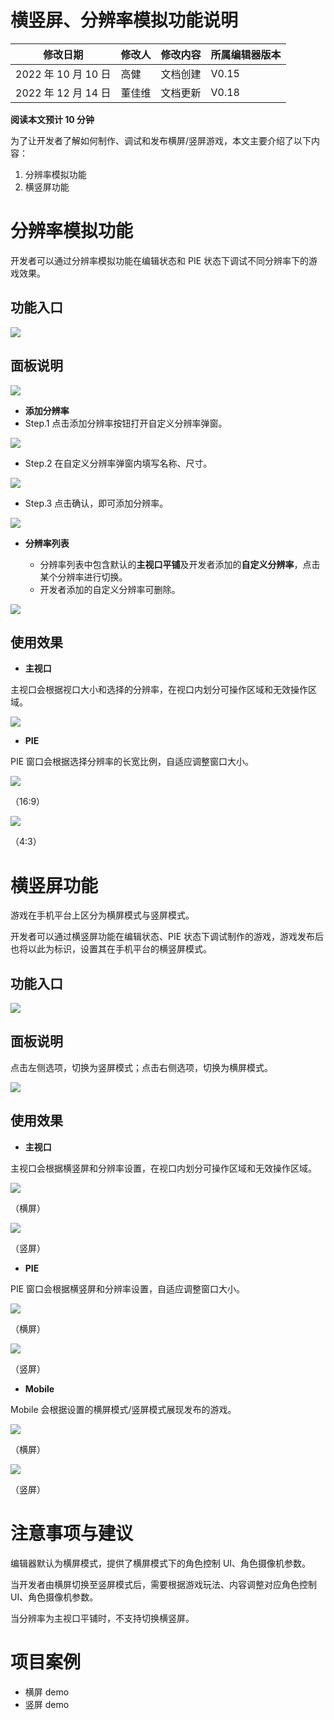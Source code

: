 # 横竖屏、分辨率模拟功能说明

| 修改日期            | 修改人 | 修改内容 | 所属编辑器版本 |
| ------------------- | ------ | -------- | -------------- |
| 2022 年 10 月 10 日 | 高健   | 文档创建 | V0.15          |
| 2022 年 12 月 14 日 | 董佳维 | 文档更新 | V0.18          |

<strong>阅读本文预计 10 分钟</strong>

为了让开发者了解如何制作、调试和发布横屏/竖屏游戏，本文主要介绍了以下内容：

1. 分辨率模拟功能
2. 横竖屏功能

# 分辨率模拟功能

开发者可以通过分辨率模拟功能在编辑状态和 PIE 状态下调试不同分辨率下的游戏效果。

## <strong>功能入口</strong>

![](https://wstatic-a1.233leyuan.com/productdocs/static/boxcnzZq8iFKn0yAl9GEj6spozg.png)

## <strong>面板说明</strong>

![](https://wstatic-a1.233leyuan.com/productdocs/static/boxcnhNGdoW0SOuvGHoo1ceMkCe.png)

- <strong>添加分辨率</strong>
- Step.1 点击添加分辨率按钮打开自定义分辨率弹窗。

![](https://wstatic-a1.233leyuan.com/productdocs/static/boxcnkM1zALksjUDlRtAoHqkHQg.png)

- Step.2 在自定义分辨率弹窗内填写名称、尺寸。

![](https://wstatic-a1.233leyuan.com/productdocs/static/boxcnw0P6IVYEOaMGOcnoeIrMTb.png)

- Step.3 点击确认，即可添加分辨率。

![](https://wstatic-a1.233leyuan.com/productdocs/static/boxcnCJ12h44ihmebVRUovQ6lMb.png)

- <strong>分辨率列表</strong>

  - 分辨率列表中包含默认的<strong>主视口平铺</strong>及开发者添加的<strong>自定义分辨率</strong>，点击某个分辨率进行切换。
  - 开发者添加的自定义分辨率可删除。

![](https://wstatic-a1.233leyuan.com/productdocs/static/boxcnag1agTgdCXdOg2HG6wa30f.png)

## <strong>使用效果</strong>

- <strong>主视口</strong>

主视口会根据视口大小和选择的分辨率，在视口内划分可操作区域和无效操作区域。

![](https://wstatic-a1.233leyuan.com/productdocs/static/boxcnGqrhL1ABVgs1MjO1G63Ybe.png)

- <strong>PIE</strong>

PIE 窗口会根据选择分辨率的长宽比例，自适应调整窗口大小。

![](https://wstatic-a1.233leyuan.com/productdocs/static/boxcnWqNLaw6dJDEbLwfwx7Db4D.png)

（16:9）

![](https://wstatic-a1.233leyuan.com/productdocs/static/boxcnaw7gWOoo6Dmwwh3bGG0BKd.png)

（4:3）

# 横竖屏功能

游戏在手机平台上区分为横屏模式与竖屏模式。

开发者可以通过横竖屏功能在编辑状态、PIE 状态下调试制作的游戏，游戏发布后也将以此为标识，设置其在手机平台的横竖屏模式。

## <strong>功能入口</strong>

![](https://wstatic-a1.233leyuan.com/productdocs/static/boxcno5RL6f6sUv41PwicO2ksWg.png)

## <strong>面板说明</strong>

点击左侧选项，切换为竖屏模式；点击右侧选项，切换为横屏模式。

![](https://wstatic-a1.233leyuan.com/productdocs/static/boxcnK83MrDT8z1VEMOS0fqNCid.png)

## <strong>使用效果</strong>

- <strong>主视口</strong>

主视口会根据横竖屏和分辨率设置，在视口内划分可操作区域和无效操作区域。

![](https://wstatic-a1.233leyuan.com/productdocs/static/boxcnkQ7hiAdGDmMtNFvOTxFL1q.png)

（横屏）

![](https://wstatic-a1.233leyuan.com/productdocs/static/boxcnqRKiTBt7u5ZlkRWvTYMBAf.png)

（竖屏）

- <strong>PIE</strong>

PIE 窗口会根据横竖屏和分辨率设置，自适应调整窗口大小。

![](https://wstatic-a1.233leyuan.com/productdocs/static/boxcnhys18zFlPgyQtbQzjga1gg.png)

（横屏）

![](https://wstatic-a1.233leyuan.com/productdocs/static/boxcn6KnQ3D91AJu7Tc4TJ8wWSg.png)

（竖屏）

- <strong>Mobile</strong>

Mobile 会根据设置的横屏模式/竖屏模式展现发布的游戏。

![](https://wstatic-a1.233leyuan.com/productdocs/static/boxcnK17DEEE0fnY4GY2ImnhA5b.png)

（横屏）

![](https://wstatic-a1.233leyuan.com/productdocs/static/boxcncaxaMBitpVqWk2pbU2v5kc.png)

（竖屏）

# 注意事项与建议

编辑器默认为横屏模式，提供了横屏模式下的角色控制 UI、角色摄像机参数。

当开发者由横屏切换至竖屏模式后，需要根据游戏玩法、内容调整对应角色控制 UI、角色摄像机参数。

当分辨率为主视口平铺时，不支持切换横竖屏。

# 项目案例

- 横屏 demo
- 竖屏 demo
